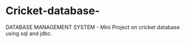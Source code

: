 # Cricket-database-
DATABASE MANAGEMENT SYSTEM - Mini Project on cricket database using sql and jdbc. 

